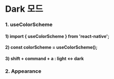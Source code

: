 # Dark 모드

### 1. useColorScheme

#### 1) import { useColorScheme } from 'react-native';

#### 2) const colorScheme = useColorScheme();

#### 3) shift + command + a : light <-> dark

### 2. Appearance

